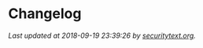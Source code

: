 # Changelog

_Last updated at 2018-09-19 23:39:26 by [securitytext.org](https://securitytext.org)._
